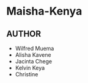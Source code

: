 # Maisha-Kenya
## AUTHOR 
* Wilfred Muema
* Alisha Kavene
* Jacinta Chege
* Kelvin Keya
* Christine

